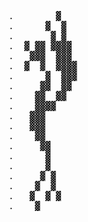 <pre>
.        &#9619;
.      &#9619;  &#9619;
.       &#9619; &#9619;
.  &#9619; &#9619;&#9619; &#9619;&#9619;&#9619;&#9619;
.   &#9619;&#9619;&#9619;  &#9619;&#9619;&#9619;
.  &#9619;  &#9619;  &#9619;&#9619;&#9619;&#9619;
.      &#9619;  &#9619;&#9619;&#9619;
.     &#9619;&#9619;  &#9619;&#9619;
.    &#9619;&#9619;  &#9619;&#9619;
.    &#9619;&#9619;&#9619;&#9619;
.   &#9619;&#9619;&#9619;
.   &#9619;&#9619;&#9619;
.    &#9619;&#9619;
.     &#9619;&#9619;
.      &#9619;
.      &#9619;
.     &#9619; &#9619;
.    &#9619;  &#9619;
.   &#9619;  &#9619; &#9619;
.    &#9619;
</pre>